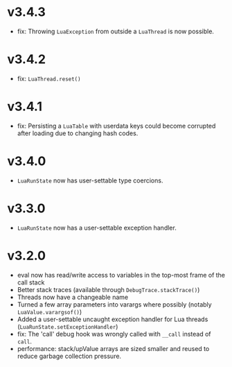 
# v3.4.3
- fix: Throwing `LuaException` from outside a `LuaThread` is now possible.

# v3.4.2
- fix: `LuaThread.reset()` 

# v3.4.1
- fix: Persisting a `LuaTable` with userdata keys could become corrupted after loading due to changing hash codes.

# v3.4.0
- `LuaRunState` now has user-settable type coercions.

# v3.3.0
- `LuaRunState` now has a user-settable exception handler.

# v3.2.0

- eval now has read/write access to variables in the top-most frame of the call stack
- Better stack traces (available through `DebugTrace.stackTrace()`)
- Threads now have a changeable name
- Turned a few array parameters into varargs where possibly (notably `LuaValue.varargsof()`)
- Added a user-settable uncaught exception handler for Lua threads (`LuaRunState.setExceptionHandler`)
- fix: The 'call' debug hook was wrongly called with `__call` instead of `call`.
- performance: stack/upValue arrays are sized smaller and reused to reduce garbage collection pressure.
